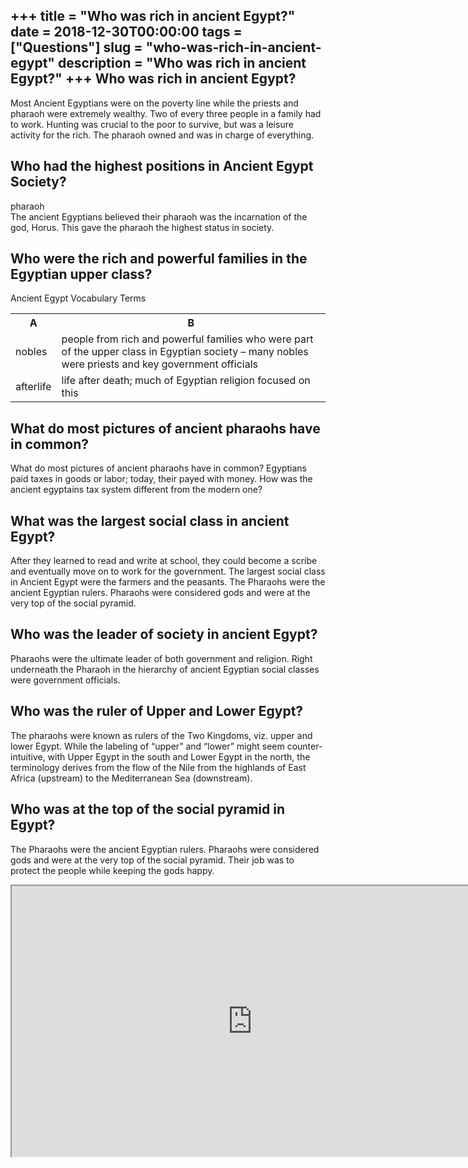 +++
title = "Who was rich in ancient Egypt?"
date = 2018-12-30T00:00:00
tags = ["Questions"]
slug = "who-was-rich-in-ancient-egypt"
description = "Who was rich in ancient Egypt?"
+++
Who was rich in ancient Egypt?
------------------------------

Most Ancient Egyptians were on the poverty line while the priests and pharaoh were extremely wealthy. Two of every three people in a family had to work. Hunting was crucial to the poor to survive, but was a leisure activity for the rich. The pharaoh owned and was in charge of everything.

Who had the highest positions in Ancient Egypt Society?
-------------------------------------------------------

pharaoh  
The ancient Egyptians believed their pharaoh was the incarnation of the god, Horus. This gave the pharaoh the highest status in society.

Who were the rich and powerful families in the Egyptian upper class?
--------------------------------------------------------------------

Ancient Egypt Vocabulary Terms

<table><tr><th>A</th><th>B</th></tr><tr><td>nobles</td><td>people from rich and powerful families who were part of the upper class in Egyptian society – many nobles were priests and key government officials</td></tr><tr><td>afterlife</td><td>life after death; much of Egyptian religion focused on this</td></tr></table>

What do most pictures of ancient pharaohs have in common?
---------------------------------------------------------

What do most pictures of ancient pharaohs have in common? Egyptians paid taxes in goods or labor; today, their payed with money. How was the ancient egyptains tax system different from the modern one?

What was the largest social class in ancient Egypt?
---------------------------------------------------

After they learned to read and write at school, they could become a scribe and eventually move on to work for the government. The largest social class in Ancient Egypt were the farmers and the peasants. The Pharaohs were the ancient Egyptian rulers. Pharaohs were considered gods and were at the very top of the social pyramid.

Who was the leader of society in ancient Egypt?
-----------------------------------------------

Pharaohs were the ultimate leader of both government and religion. Right underneath the Pharaoh in the hierarchy of ancient Egyptian social classes were government officials.

Who was the ruler of Upper and Lower Egypt?
-------------------------------------------

The pharaohs were known as rulers of the Two Kingdoms, viz. upper and lower Egypt. While the labeling of “upper” and “lower” might seem counter-intuitive, with Upper Egypt in the south and Lower Egypt in the north, the terminology derives from the flow of the Nile from the highlands of East Africa (upstream) to the Mediterranean Sea (downstream).

Who was at the top of the social pyramid in Egypt?
--------------------------------------------------

The Pharaohs were the ancient Egyptian rulers. Pharaohs were considered gods and were at the very top of the social pyramid. Their job was to protect the people while keeping the gods happy.

<iframe allow="accelerometer; autoplay; clipboard-write; encrypted-media; gyroscope; picture-in-picture" allowfullscreen="" class="__youtube_prefs__  epyt-is-override  no-lazyload" data-no-lazy="1" data-origheight="433" data-origwidth="770" data-skipgform_ajax_framebjll="" height="433" id="_ytid_70662" loading="lazy" src="https://www.youtube.com/embed/hO1tzmi1V5g?enablejsapi=1&autoplay=0&cc_load_policy=0&cc_lang_pref=&iv_load_policy=1&loop=0&modestbranding=0&rel=1&fs=1&playsinline=0&autohide=2&theme=dark&color=red&controls=1&" title="YouTube player" width="770"></iframe>